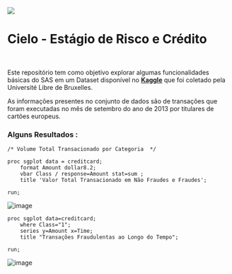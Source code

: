 ![](https://images.gupy.io/unsafe/100x100/https://s3.amazonaws.com/gupy5/production/companies/64/career/74/images/logo.jpg)
# Cielo - Estágio de Risco e Crédito

<br>

Este repositório tem como objetivo explorar algumas funcionalidades básicas do SAS em um Dataset  disponível no [**Kaggle**](https://www.kaggle.com/datasets/mlg-ulb/creditcardfraud) que foi coletado pela Université Libre de Bruxelles.
<br>

As informações presentes no conjunto de dados são de transações que foram executadas no mês de setembro do ano de 2013 por titulares de cartões europeus.

### Alguns Resultados :


```
/* Volume Total Transacionado por Categoria  */

proc sgplot data = creditcard;
	format Amount dollar8.2;
	vbar Class / response=Amount stat=sum ;
	title 'Valor Total Transacionado em Não Fraudes e Fraudes';
	
run;
```

![image](https://user-images.githubusercontent.com/69936708/181751067-d54fe1b3-b299-4b41-9077-2e9650463130.png)

```
proc sgplot data=creditcard;
	where Class="1";
	series y=Amount x=Time; 
	title "Transações Fraudulentas ao Longo do Tempo";

run;
```
![image](https://user-images.githubusercontent.com/69936708/181751492-e66745ba-8352-4b9b-9239-96df97ba0545.png)

